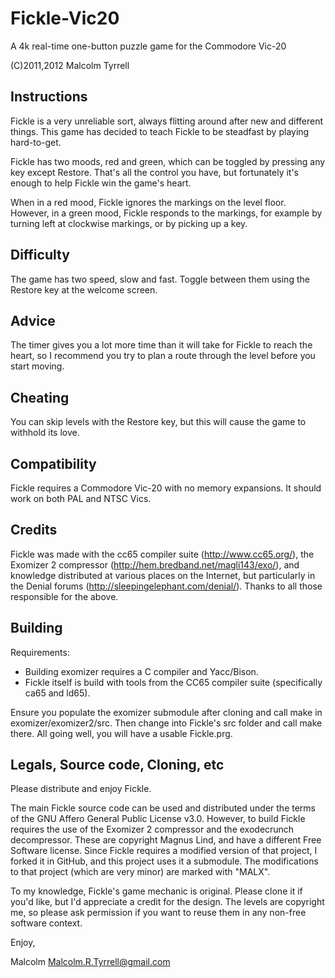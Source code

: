 # Fickle-Vic20
A 4k real-time one-button puzzle game for the Commodore Vic-20

(C)2011,2012 Malcolm Tyrrell

## Instructions
Fickle is a very unreliable sort, always flitting around after new and
different things. This game has decided to teach Fickle to be steadfast by
playing hard-to-get.

Fickle has two moods, red and green, which can be toggled by pressing any key
except Restore. That's all the control you have, but fortunately it's enough to
help Fickle win the game's heart.

When in a red mood, Fickle ignores the markings on the level floor. However, in
a green mood, Fickle responds to the markings, for example by turning left at
clockwise markings, or by picking up a key.  

## Difficulty
The game has two speed, slow and fast. Toggle between them using the Restore
key at the welcome screen.

## Advice
The timer gives you a lot more time than it will take for Fickle to reach the
heart, so I recommend you try to plan a route through the level before you
start moving.

## Cheating
You can skip levels with the Restore key, but this will cause the game to
withhold its love.

## Compatibility
Fickle requires a Commodore Vic-20 with no memory expansions. It should work
on both PAL and NTSC Vics.

## Credits
Fickle was made with the cc65 compiler suite (http://www.cc65.org/),
the Exomizer 2 compressor (http://hem.bredband.net/magli143/exo/), and
knowledge distributed at various places on the Internet, but particularly in
the Denial forums (http://sleepingelephant.com/denial/). Thanks to all those
responsible for the above.

## Building 

Requirements:
* Building exomizer requires a C compiler and Yacc/Bison.
* Fickle itself is build with tools from the CC65 compiler suite (specifically ca65 and ld65).

Ensure you populate the exomizer submodule after cloning and call make in exomizer/exomizer2/src. 
Then change into Fickle's src folder and call make there.
All going well, you will have a usable Fickle.prg.

## Legals, Source code, Cloning, etc
Please distribute and enjoy Fickle.

The main Fickle source code can be used and distributed under the terms of the
GNU Affero General Public License v3.0. However, to build Fickle requires the use of
the Exomizer 2 compressor and the exodecrunch decompressor. These are copyright
Magnus Lind, and have a different Free Software license. Since Fickle requires a modified
version of that project, I forked it in GitHub, and this project uses it a submodule.
The modifications to that project (which are very minor) are marked with "MALX".

To my knowledge, Fickle's game mechanic is original. Please clone it if you'd
like, but I'd appreciate a credit for the design. The levels are copyright me,
so please ask permission if you want to reuse them in any non-free software
context.

Enjoy,

Malcolm
Malcolm.R.Tyrrell@gmail.com
